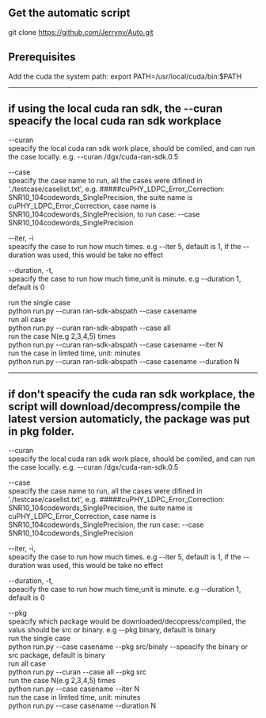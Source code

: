 ## Get the automatic script
   git clone https://github.com/Jerrynv/Auto.git

## Prerequisites
   Add the cuda the system path:
   export PATH=/usr/local/cuda/bin:$PATH

-------------------------------------------------------------------------------------------------
## if using the local cuda ran sdk, the --curan speacify the local cuda ran sdk workplace

--curan  
speacify the local cuda ran sdk work place, should be comiled, and can run the case locally. e.g. --curan /dgx/cuda-ran-sdk.0.5  
  
--case  
speacify the case name to run, all the cases were difined in './testcase/caselist.txt', e.g. #####cuPHY_LDPC_Error_Correction: SNR10_104codewords_SinglePrecision, the suite name is cuPHY_LDPC_Error_Correction, case name is SNR10_104codewords_SinglePrecision, to run case: --case SNR10_104codewords_SinglePrecision  
  
--iter, -i   
speacify the case to run how much times. e.g --iter 5, default is 1, if the --duration was used, this would be take no effect  
  
--duration, -t,  
speacify the case to run how much time,unit is minute. e.g --duration 1, default is 0  
  
run the single case  
   python run.py --curan ran-sdk-abspath --case casename  
run all case  
   python run.py --curan ran-sdk-abspath --case all  
run the case N(e.g 2,3,4,5) times  
   python run.py --curan ran-sdk-abspath --case casename --iter N  
run the case in limted time, unit: minutes  
   python run.py --curan ran-sdk-abspath --case casename --duration N  

-------------------------------------------------------------------------------------------------
## if don't speacify the cuda ran sdk workplace, the script will download/decompress/compile the latest version automaticly, the package was put in pkg folder.
--curan  
speacify the local cuda ran sdk work place, should be comiled, and can run the case locally. e.g. --curan /dgx/cuda-ran-sdk.0.5 
   
--case  
speacify the case name to run, all the cases were difined in './testcase/caselist.txt', e.g. #####cuPHY_LDPC_Error_Correction: SNR10_104codewords_SinglePrecision, the suite name is cuPHY_LDPC_Error_Correction, case name is SNR10_104codewords_SinglePrecision, the run case: --case SNR10_104codewords_SinglePrecision  
  
--iter, -i,  
speacify the case to run how much times. e.g --iter 5, default is 1, if the --duration was used, this would be take no effect 

--duration, -t,  
speacify the case to run how much time,unit is minute. e.g --duration 1, default is 0  
  
--pkg  
speacify which package would be downloaded/decopress/compiled, the valus should be src or binary. e.g --pkg binary, default is binary    
run the single case  
   python run.py --case casename --pkg src/binaly --speacify the binary or src package, default is binary  
run all case  
   python run.py --curan --case all --pkg src  
run the case N(e.g 2,3,4,5) times  
   python run.py --case casename --iter N  
run the case in limted time, unit: minutes  
   python run.py --case casename --duration N  
   
